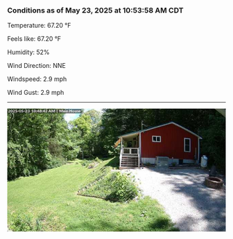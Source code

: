 ### Conditions as of May 23, 2025 at 10:53:58 AM CDT 

Temperature: 67.20 &deg;F

Feels like: 67.20 &deg;F

Humidity: 52%

Wind Direction: NNE

Windspeed: 2.9 mph

Wind Gust: 2.9 mph

---

<img src="./images/latest.jpeg"/>

